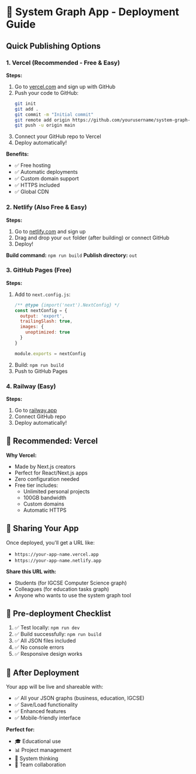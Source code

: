 # 🚀 System Graph App - Deployment Guide

## Quick Publishing Options

### 1. **Vercel (Recommended - Free & Easy)**

**Steps:**
1. Go to [vercel.com](https://vercel.com) and sign up with GitHub
2. Push your code to GitHub:
   ```bash
   git init
   git add .
   git commit -m "Initial commit"
   git remote add origin https://github.com/yourusername/system-graph-react.git
   git push -u origin main
   ```
3. Connect your GitHub repo to Vercel
4. Deploy automatically!

**Benefits:**
- ✅ Free hosting
- ✅ Automatic deployments
- ✅ Custom domain support
- ✅ HTTPS included
- ✅ Global CDN

### 2. **Netlify (Also Free & Easy)**

**Steps:**
1. Go to [netlify.com](https://netlify.com) and sign up
2. Drag and drop your `out` folder (after building) or connect GitHub
3. Deploy!

**Build command:** `npm run build`
**Publish directory:** `out`

### 3. **GitHub Pages (Free)**

**Steps:**
1. Add to `next.config.js`:
   ```javascript
   /** @type {import('next').NextConfig} */
   const nextConfig = {
     output: 'export',
     trailingSlash: true,
     images: {
       unoptimized: true
     }
   }
   
   module.exports = nextConfig
   ```
2. Build: `npm run build`
3. Push to GitHub Pages

### 4. **Railway (Easy)**

**Steps:**
1. Go to [railway.app](https://railway.app)
2. Connect GitHub repo
3. Deploy automatically!

## 🎯 **Recommended: Vercel**

**Why Vercel:**
- Made by Next.js creators
- Perfect for React/Next.js apps
- Zero configuration needed
- Free tier includes:
  - Unlimited personal projects
  - 100GB bandwidth
  - Custom domains
  - Automatic HTTPS

## 📱 **Sharing Your App**

Once deployed, you'll get a URL like:
- `https://your-app-name.vercel.app`
- `https://your-app-name.netlify.app`

**Share this URL with:**
- Students (for IGCSE Computer Science graph)
- Colleagues (for education tasks graph)
- Anyone who wants to use the system graph tool

## 🔧 **Pre-deployment Checklist**

1. ✅ Test locally: `npm run dev`
2. ✅ Build successfully: `npm run build`
3. ✅ All JSON files included
4. ✅ No console errors
5. ✅ Responsive design works

## 🎉 **After Deployment**

Your app will be live and shareable with:
- ✅ All your JSON graphs (business, education, IGCSE)
- ✅ Save/Load functionality
- ✅ Enhanced features
- ✅ Mobile-friendly interface

**Perfect for:**
- 🎓 Educational use
- 📊 Project management
- 🧠 System thinking
- 👥 Team collaboration
